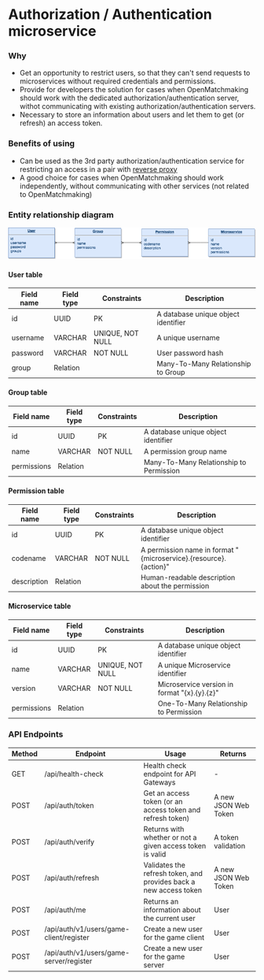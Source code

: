 # Authorization / Authentication microservice

### Why 
- Get an opportunity to restrict users, so that they can't send requests to microservices without required credentials and permissions.
- Provide for developers the solution for cases when OpenMatchmaking should work with the dedicated authorization/authentication server, withot communicating with existing authorization/authentication servers.
- Necessary to store an information about users and let them to get (or refresh) an access token.

### Benefits of using
- Can be used as the 3rd party authorization/authentication service for restricting an access in a pair with [reverse proxy](https://github.com/OpenMatchmaking/documentation/blob/master/docs/components/reverse-proxy.md#reverse-proxy)
- A good choice for cases when OpenMatchmaking should work independently, without communicating with other services (not related to OpenMatchmaking)

### Entity relationship diagram
<p align="center">
  <img src="https://github.com/OpenMatchmaking/documentation/blob/master/docs/images/microservice-auth-db.png"/>
</p>

#### User table
| Field name | Field type | Constraints      | Description                         |
|------------|------------|------------------|-------------------------------------|
|id          | UUID       | PK               | A database unique object identifier |
|username    | VARCHAR    | UNIQUE, NOT NULL | A unique username                   |
|password    | VARCHAR    | NOT NULL         | User password hash                  |
|group       | Relation   |                  | Many-To-Many Relationship to Group  |

#### Group table
| Field name | Field type | Constraints      | Description                             |
|------------|------------|------------------|-----------------------------------------|
|id          | UUID       | PK               | A database unique object identifier     |
|name        | VARCHAR    | NOT NULL         | A permission group name                 |
|permissions | Relation   |                  | Many-To-Many Relationship to Permission |

#### Permission table
| Field name | Field type | Constraints      | Description                                                      |
|------------|------------|------------------|------------------------------------------------------------------|
|id          | UUID       | PK               | A database unique object identifier                              |
|codename    | VARCHAR    | NOT NULL         | A permission name in format "{microservice}.{resource}.{action}" |
|description | Relation   |                  | Human-readable description about the permission                  |

#### Microservice table
| Field name | Field type | Constraints      | Description                                  |
|------------|------------|------------------|----------------------------------------------|
|id          | UUID       | PK               | A database unique object identifier          |
|name        | VARCHAR    | UNIQUE, NOT NULL | A unique Microservice identifier             |
|version     | VARCHAR    | NOT NULL         | Microservice version in format "{x}.{y}.{z}" |
|permissions | Relation   |                  | One-To-Many Relationship to Permission       |

### API Endpoints
| Method | Endpoint | Usage | Returns |
|--------|----------|-------|---------|
|GET     | /api/health-check    | Health check endpoint for API Gateways                            | - |
|POST    | /api/auth/token      | Get an access token (or an access token and refresh token)        | A new JSON Web Token |
|POST    | /api/auth/verify     | Returns with whether or not a given access token is valid         | A token validation | result |
|POST    | /api/auth/refresh    | Validates the refresh token, and provides back a new access token | A new JSON Web Token |
|POST    | /api/auth/me         | Returns an information about the current user                     | User |
|POST    | /api/auth/v1/users/game-client/register | Create a new user for the game client          | User |
|POST    | /api/auth/v1/users/game-server/register | Create a new user for the game server          | User |
